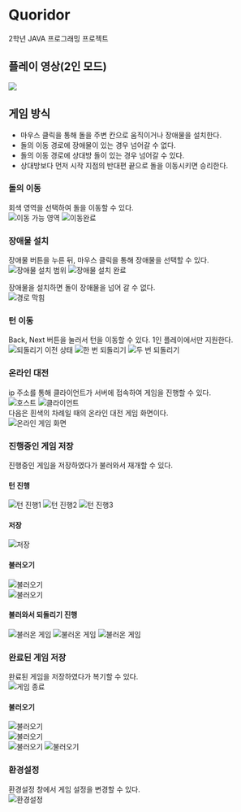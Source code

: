 # Quoridor
2학년 JAVA 프로그래밍 프로젝트
## 플레이 영상(2인 모드)
<img src="readme_images/game_play.gif">

## 게임 방식
- 마우스 클릭을 통해 돌을 주변 칸으로 움직이거나 장애물을 설치한다.  
- 돌의 이동 경로에 장애물이 있는 경우 넘어갈 수 없다.  
- 돌의 이동 경로에 상대방 돌이 있는 경우 넘어갈 수 있다.  
- 상대방보다 먼저 시작 지점의 반대편 끝으로 돌을 이동시키면 승리한다.  

### 돌의 이동
회색 영역을 선택하여 돌을 이동할 수 있다.  
![이동 가능 영역](./readme_images/move1.png) ![이동완료](./readme_images/move2.png)  

### 장애물 설치
장애물 버튼을 누른 뒤, 마우스 클릭을 통해 장애물을 선택할 수 있다.  
![장애물 설치 범위](./readme_images/block1.png) ![장애물 설치 완료](./readme_images/block2.png)  

장애물을 설치하면 돌이 장애물을 넘어 갈 수 없다.  
![경로 막힘](./readme_images/block3.png)  

### 턴 이동
Back, Next 버튼을 눌러서 턴을 이동할 수 있다. 1인 플레이에서만 지원한다.  
![되돌리기 이전 상태](./readme_images/prev1.png) ![한 번 되돌리기](./readme_images/prev2.png) ![두 번 되돌리기](./readme_images/prev3.png)  

### 온라인 대전
ip 주소를 통해 클라이언트가 서버에 접속하여 게임을 진행할 수 있다.  
![호스트](./readme_images/host.png) ![클라이언트](./readme_images/client.png)  
다음은 흰색의 차례일 때의 온라인 대전 게임 화면이다.  
![온라인 게임 화면](./readme_images/online_game.png)  

### 진행중인 게임 저장
진행중인 게임을 저장하였다가 불러와서 재개할 수 있다.
#### 턴 진행
![턴 진행1](./readme_images/turn1.png) ![턴 진행2](./readme_images/turn2.png) ![턴 진행3](./readme_images/turn3.png)  
#### 저장
![저장](./readme_images/save.png)  
#### 불러오기
![불러오기](./readme_images/load1.png)  
![불러오기](./readme_images/load2.png)  
#### 불러와서 되돌리기 진행
![불러온 게임](./readme_images/loaded1.png) ![불러온 게임](./readme_images/loaded2.png) ![불러온 게임](./readme_images/loaded3.png)  

### 완료된 게임 저장
완료된 게임을 저장하였다가 복기할 수 있다.  
![게임 종료](./readme_images/win.png)
#### 불러오기
![불러오기](./readme_images/replay1.png)  
![불러오기](./readme_images/replay2.png)  
![불러오기](./readme_images/replay3.png) ![불러오기](./readme_images/replay4.png)  

### 환경설정
환경설정 창에서 게임 설정을 변경할 수 있다.  
![환경설정](./readme_images/option.png)
